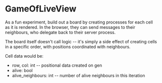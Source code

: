 # GameOfLiveView

As a fun experiment, build out a board by creating processes for each cell as it
is rendered. In the browser, they can send messages to their neighbours, who
delegate back to their server process.

The board itself doesn't call logic -- it's simply a side effect of creating cells in
a specific order, with positions coordinated with neighbours.

Cell data would be:

  * row, col: int -- positional data created on gen
  * alive: bool
  * alive_neighbours: int -- number of alive neighbours in this iteration

